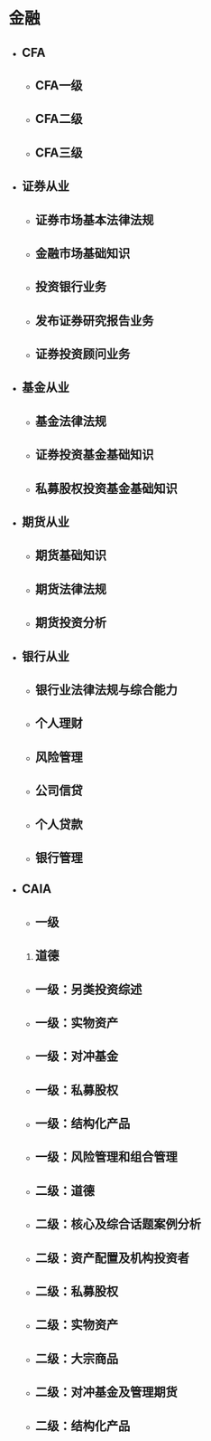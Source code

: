 # 金融
* ## CFA
    * ## CFA一级
    * ## CFA二级
    * ## CFA三级
* ## 证券从业
    * ## 证券市场基本法律法规
    * ## 金融市场基础知识
    * ## 投资银行业务
    * ## 发布证券研究报告业务
    * ## 证券投资顾问业务
* ## 基金从业
    * ## 基金法律法规
    * ## 证券投资基金基础知识
    * ## 私募股权投资基金基础知识
* ## 期货从业
    * ## 期货基础知识
    * ## 期货法律法规
    * ## 期货投资分析
* ## 银行从业
    * ## 银行业法律法规与综合能力
    * ## 个人理财
    * ## 风险管理
    * ## 公司信贷
    * ## 个人贷款
    * ## 银行管理
* ## CAIA
    * ## 一级
     1. ## 道德
    * ## 一级：另类投资综述
    * ## 一级：实物资产
    * ## 一级：对冲基金
    * ## 一级：私募股权
    * ## 一级：结构化产品
    * ## 一级：风险管理和组合管理
    * ## 二级：道德
    * ## 二级：核心及综合话题案例分析
    * ## 二级：资产配置及机构投资者
    * ## 二级：私募股权
    * ## 二级：实物资产
    * ## 二级：大宗商品
    * ## 二级：对冲基金及管理期货
    * ## 二级：结构化产品
